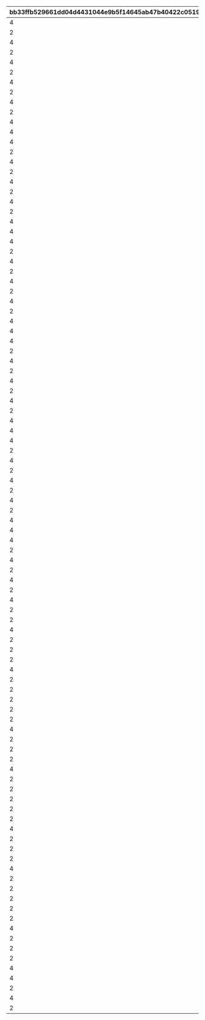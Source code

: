 |bb33ffb529661dd04d4431044e9b5f14645ab47b40422c05193d18a4c8582a7a|9656d1049f10c3adec3dba47bbb0351e934003df342a3d990d93c13fbf2f0b51|c53781f1dfc9585f09f90b5d9152102196eaed32109caabf48d0a503f53b5246|b26a4f196bb00dc31317017298eb445f8541f20c66e50bf2a6cb40957d77da6b|f0a5160580b7a36299e82b3f87972895db8c3f85139b36f1e25cc3dfa5dc721c|1158986962d33e3f9d998af5c04a8f368b23a85439ee80fd5c25587617cde4ef|74add0399f841dc945ed801604d9f4eba83e0b7dd801ded0776c9d9a500ba5f0|059eb067ba32bda39c3bc24794f9f3044e810d50726934fc5dfb1aba44e095af|8e2d5f4e88e094ebf89c6b3f6ef21673187b285a3ed072bd82578eaba5e3c57d|e1bbffec3b5ed268719146391946390215f3abd3db70833e948c874bfff5c8ff|c3f62805a11cf10cb8b185d6ac34bb3d685cbf1f958f009807a469efcfa97c06|15c07a23248c87ecf6e99658eae583ffee81e49a8b1d22645b549d157e048f78|d66631ada5b815e1fbc6cbee72b067bbdde6fa3602aa4af645e49f2bb978cf98|2a334a94d1e4ad791be73f3a812866d40a4cf85d60ada535ae523278df09dd14|b4b674d2fd15643407b8cff85a5117850317fefd0dc222591a8f4c36fafd1f60|5c6d939909c8ca0a1bdfd6cfdcf2672fd0338876d17b68ae4e471e7275abc9c2|b2f63ff97bda052394d7f8d8dc62ba93872c937b27cc6995a084fc2393d36601|3912e57c89fa98775fd2984249b52ee3976a979dba8cd0231fb87d48b06ae776|89312418c3258b5e6d9daf2011e42e6605df0bbc8a3079b7458c5a99a918261b|
| --- | --- | --- | --- | --- | --- | --- | --- | --- | --- | --- | --- | --- | --- | --- | --- | --- | --- | --- |
|4|90005|140000|32001|5|94002|4|1|2|1|2|10|140001|1|2|90008|12|500000|500|
|2|94002|140001|32001|10|0|4|1|1|2|8|500000|25001|1|12|91002|0|0|200|
|4|90005|140000|32001|15|94002|4|1|2|1|2|5|140001|2|2|90008|12|750000|500|
|2|94002|140001|32001|20|0|4|1|1|2|8|750000|25001|2|12|91002|0|0|300|
|4|90005|140000|32001|25|94002|4|1|2|1|2|5|140001|2|2|90008|12|750000|500|
|2|94002|140001|32001|30|0|4|1|1|2|8|750000|25001|3|12|91002|0|0|500|
|4|90005|140000|32001|35|94002|4|1|2|1|2|5|140001|3|2|90008|12|1000000|750|
|2|94002|140001|32001|40|0|4|1|1|2|2|1000000|25001|4|12|90008|0|0|1000|
|4|90005|140000|32001|45|94002|4|1|2|1|2|5|140001|4|2|90008|12|2000000|1250|
|2|94002|140001|32001|50|0|4|1|1|2|2|2000000|25001|4|12|90008|0|0|1500|
|4|90005|140000|32002|5|94002|4|1|2|1|2|10|140001|1|2|90008|12|500000|500|
|4|25001|21951|32002|10|94002|2|1|2|1|8|1|140001|1|2|91002|12|500000|200|
|4|90005|140000|32002|15|94002|4|1|2|1|2|5|140001|2|2|90008|12|750000|700|
|2|94002|140001|32002|20|0|4|1|1|2|8|750000|25001|2|12|91002|0|0|300|
|4|90005|140000|32002|25|94002|4|1|2|1|2|5|140001|2|2|90008|12|750000|700|
|2|94002|140001|32002|30|0|4|1|1|2|8|750000|25001|3|12|91002|0|0|500|
|4|90005|140000|32002|35|94002|4|1|2|1|2|5|140001|3|2|90008|12|1000000|1000|
|2|94002|140001|32002|40|0|4|1|1|2|2|1000000|25001|4|12|90008|0|0|1000|
|4|90005|140000|32002|45|94002|4|1|2|1|2|5|140001|4|2|90008|12|2000000|1250|
|2|94002|140001|32002|50|0|4|1|1|2|2|2000000|25001|4|12|90008|0|0|1500|
|4|90005|140000|32003|5|94002|4|1|2|1|2|10|140001|1|2|90008|12|500000|500|
|4|25001|21951|32003|10|94002|2|1|2|1|8|1|140001|1|2|91002|12|500000|200|
|4|90005|140000|32003|15|94002|4|1|2|1|2|5|140001|2|2|90008|12|750000|700|
|2|94002|140001|32003|20|0|4|1|1|2|8|750000|25001|2|12|91002|0|0|300|
|4|90005|140000|32003|25|94002|4|1|2|1|2|5|140001|2|2|90008|12|750000|700|
|2|94002|140001|32003|30|0|4|1|1|2|8|750000|25001|3|12|91002|0|0|500|
|4|90005|140000|32003|35|94002|4|1|2|1|2|5|140001|3|2|90008|12|1000000|1000|
|2|94002|140001|32003|40|0|4|1|1|2|2|1000000|25001|4|12|90008|0|0|1000|
|4|90005|140000|32003|45|94002|4|1|2|1|2|5|140001|4|2|90008|12|2000000|1250|
|2|94002|140001|32003|50|0|4|1|1|2|2|2000000|25001|4|12|90008|0|0|1500|
|4|90005|140000|32004|5|94002|4|1|2|1|2|10|140001|1|2|90008|12|500000|500|
|4|25001|21951|32004|10|94002|2|1|2|1|8|1|140001|1|2|91002|12|500000|200|
|4|90005|140000|32004|15|94002|4|1|2|1|2|5|140001|2|2|90008|12|750000|700|
|2|94002|140001|32004|20|0|4|1|1|2|8|750000|25001|2|12|91002|0|0|300|
|4|90005|140000|32004|25|94002|4|1|2|1|2|5|140001|2|2|90008|12|750000|700|
|2|94002|140001|32004|30|0|4|1|1|2|8|750000|25001|3|12|91002|0|0|500|
|4|90005|140000|32004|35|94002|4|1|2|1|2|5|140001|3|2|90008|12|1000000|1000|
|2|94002|140001|32004|40|0|4|1|1|2|2|1000000|25001|4|12|90008|0|0|1000|
|4|90005|140000|32004|45|94002|4|1|2|1|2|5|140001|4|2|90008|12|2000000|1250|
|2|94002|140001|32004|50|0|4|1|1|2|2|2000000|25001|4|12|90008|0|0|1500|
|4|90005|140000|32005|5|94002|4|1|2|1|2|10|140001|1|2|90008|12|500000|500|
|4|25001|21951|32005|10|94002|2|1|2|1|8|1|140001|1|2|91002|12|500000|200|
|4|90005|140000|32005|15|94002|4|1|2|1|2|5|140001|2|2|90008|12|750000|700|
|2|94002|140001|32005|20|0|4|1|1|2|8|750000|25001|2|12|91002|0|0|300|
|4|90005|140000|32005|25|94002|4|1|2|1|2|5|140001|2|2|90008|12|750000|700|
|2|94002|140001|32005|30|0|4|1|1|2|8|750000|25001|3|12|91002|0|0|500|
|4|90005|140000|32005|35|94002|4|1|2|1|2|5|140001|3|2|90008|12|1000000|1000|
|2|94002|140001|32005|40|0|4|1|1|2|2|1000000|25001|4|12|90008|0|0|1000|
|4|90005|140000|32005|45|94002|4|1|2|1|2|5|140001|4|2|90008|12|2000000|1250|
|2|94002|140001|32005|50|0|4|1|1|2|2|2000000|25001|4|12|90008|0|0|1500|
|4|90005|140000|32006|5|94002|4|1|2|1|2|10|140001|1|2|90008|12|500000|500|
|4|25001|21951|32006|10|94002|2|1|2|1|8|1|140001|1|2|91002|12|500000|200|
|4|90005|140000|32006|15|94002|4|1|2|1|2|5|140001|2|2|90008|12|750000|700|
|2|94002|140001|32006|20|0|4|1|1|2|8|750000|25001|2|12|91002|0|0|300|
|4|90005|140000|32006|25|94002|4|1|2|1|2|5|140001|2|2|90008|12|750000|700|
|2|94002|140001|32006|30|0|4|1|1|2|8|750000|25001|3|12|91002|0|0|500|
|4|90005|140000|32006|35|94002|4|1|2|1|2|5|140001|3|2|90008|12|1000000|1000|
|2|94002|140001|32006|40|0|4|1|1|2|2|1000000|25001|4|12|90008|0|0|1000|
|4|90005|140000|32006|45|94002|4|1|2|1|2|5|140001|4|2|90008|12|2000000|1250|
|2|94002|140001|32006|50|0|4|1|1|2|2|2000000|25001|4|12|90008|0|0|1500|
|2|94002|140001|32007|5|0|4|1|10|15|2|500000|90005|1|12|90008|0|0|500|
|4|25001|21951|32007|10|94002|2|1|5|1|8|1|140001|1|2|91002|12|500000|100|
|2|94002|140001|32007|15|0|4|1|5|15|2|750000|90005|2|12|90008|0|0|1000|
|2|94002|140001|32007|20|0|4|1|1|5|8|750000|25001|2|12|91002|0|0|150|
|2|94002|140001|32007|25|0|4|1|5|15|2|750000|90005|2|12|90008|0|0|1500|
|4|25001|90008|32007|30|94002|2|1|5|3000|8|1|140001|3|2|91002|12|750000|250|
|2|94002|140001|32007|35|0|4|1|5|15|2|1000000|90005|3|12|90008|0|0|3500|
|2|94002|140001|32007|40|0|4|1|1|5|2|1000000|25001|4|12|90008|0|0|4000|
|2|94002|140001|32007|45|0|4|1|5|15|2|2000000|90005|4|12|90008|0|0|4500|
|2|94002|140001|32007|50|0|4|1|1|5|2|2000000|25001|4|12|90008|0|0|5000|
|2|94002|140001|32008|5|0|4|1|10|15|2|500000|90005|1|12|90008|0|0|500|
|4|25001|21951|32008|10|94002|2|1|5|1|8|1|140001|1|2|91002|12|500000|100|
|2|94002|140001|32008|15|0|4|1|5|15|2|750000|90005|2|12|90008|0|0|1000|
|2|94002|140001|32008|20|0|4|1|1|5|8|750000|25001|2|12|91002|0|0|150|
|2|94002|140001|32008|25|0|4|1|5|15|2|750000|90005|2|12|90008|0|0|1500|
|4|25001|90008|32008|30|94002|2|1|5|3000|8|1|140001|3|2|91002|12|750000|250|
|2|94002|140001|32008|35|0|4|1|5|15|2|1000000|90005|3|12|90008|0|0|3500|
|2|94002|140001|32008|40|0|4|1|1|5|2|1000000|25001|4|12|90008|0|0|4000|
|2|94002|140001|32008|45|0|4|1|5|15|2|2000000|90005|4|12|90008|0|0|4500|
|2|94002|140001|32008|50|0|4|1|1|5|2|2000000|25001|4|12|90008|0|0|5000|
|2|94002|140001|32009|5|0|4|1|10|15|2|500000|90005|1|12|90008|0|0|500|
|4|25001|21951|32009|10|94002|2|1|5|1|8|1|140001|1|2|91002|12|500000|100|
|2|94002|140001|32009|15|0|4|1|5|15|2|750000|90005|2|12|90008|0|0|1000|
|2|94002|140001|32009|20|0|4|1|1|5|8|750000|25001|2|12|91002|0|0|150|
|2|94002|140001|32009|25|0|4|1|5|15|2|750000|90005|2|12|90008|0|0|1500|
|4|25001|90008|32009|30|94002|2|1|5|3000|8|1|140001|3|2|91002|12|750000|250|
|2|94002|140001|32009|35|0|4|1|5|15|2|1000000|90005|3|12|90008|0|0|3500|
|2|94002|140001|32009|40|0|4|1|1|5|2|1000000|25001|4|12|90008|0|0|4000|
|2|94002|140001|32009|45|0|4|1|5|15|2|2000000|90005|4|12|90008|0|0|4500|
|2|94002|140001|32009|50|0|4|1|1|5|2|2000000|25001|4|12|90008|0|0|5000|
|2|94002|140001|32010|5|0|4|1|10|15|2|500000|90005|1|12|90008|0|0|500|
|4|25001|21951|32010|10|94002|2|1|5|1|8|1|140001|1|2|91002|12|500000|100|
|2|94002|140001|32010|15|0|4|1|5|15|2|750000|90005|2|12|90008|0|0|1000|
|2|94002|140001|32010|20|0|4|1|1|5|8|750000|25001|2|12|91002|0|0|150|
|2|94002|140001|32010|25|0|4|1|5|15|2|750000|90005|2|12|90008|0|0|1500|
|4|25001|90008|32010|30|94002|2|1|5|3000|8|1|140001|3|2|91002|12|750000|250|
|4|90005|90008|32010|35|94002|2|1|15|3500|18|5|140001|3|2|4101401|12|1000000|1|
|2|94002|140001|32010|40|0|4|1|1|5|2|1000000|25001|4|12|90008|0|0|4000|
|4|90005|90008|32010|45|94002|2|1|15|4500|18|5|140001|4|2|4109401|12|2000000|1|
|2|94002|140001|32010|50|0|4|1|1|5|2|2000000|25001|4|12|90008|0|0|5000|